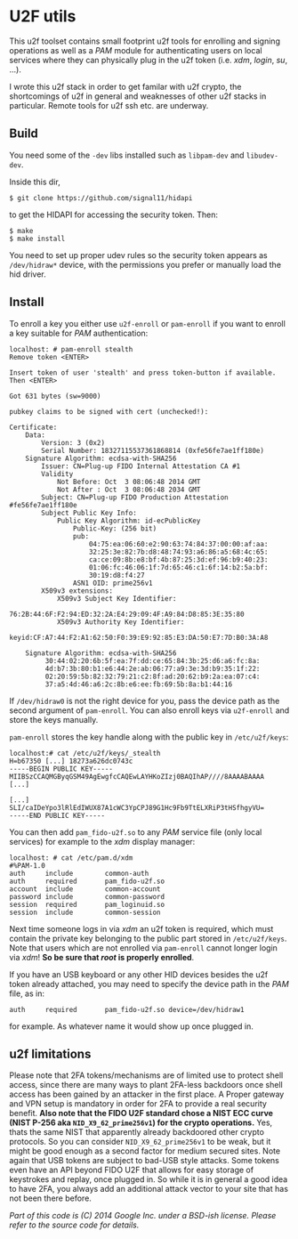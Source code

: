 U2F utils
=========

This u2f toolset contains small footprint u2f tools for enrolling
and signing operations as well as a _PAM_ module for authenticating
users on local services where they can physically plug in the
u2f token (i.e. _xdm_, _login_, _su_, ...).

I wrote this u2f stack in order to get familar with u2f crypto, the
shortcomings of u2f in general and weaknesses of other u2f stacks in
particular. Remote tools for u2f ssh etc. are underway.

Build
-----

You need some of the `-dev` libs installed such as `libpam-dev` and `libudev-dev`.

Inside this dir,

```
$ git clone https://github.com/signal11/hidapi
```

to get the HIDAPI for accessing the security token. Then:

```
$ make
$ make install
```

You need to set up proper udev rules so the security token
appears as `/dev/hidraw*` device, with the permissions you prefer
or manually load the hid driver.

Install
-------

To enroll a key you either use `u2f-enroll` or `pam-enroll`
if you want to enroll a key suitable for _PAM_ authentication:

```
localhost: # pam-enroll stealth
Remove token <ENTER>

Insert token of user 'stealth' and press token-button if available. Then <ENTER>

Got 631 bytes (sw=9000)

pubkey claims to be signed with cert (unchecked!):

Certificate:
    Data:
        Version: 3 (0x2)
        Serial Number: 18327115537361868814 (0xfe56fe7ae1ff180e)
    Signature Algorithm: ecdsa-with-SHA256
        Issuer: CN=Plug-up FIDO Internal Attestation CA #1
        Validity
            Not Before: Oct  3 08:06:48 2014 GMT
            Not After : Oct  3 08:06:48 2034 GMT
        Subject: CN=Plug-up FIDO Production Attestation #fe56fe7ae1ff180e
        Subject Public Key Info:
            Public Key Algorithm: id-ecPublicKey
                Public-Key: (256 bit)
                pub: 
                    04:75:ea:06:60:e2:90:63:74:84:37:00:00:af:aa:
                    32:25:3e:82:7b:d8:48:74:93:a6:86:a5:68:4c:65:
                    ca:ce:09:8b:e8:bf:4b:87:25:3d:ef:96:b9:40:23:
                    01:06:fc:46:06:1f:7d:65:46:c1:6f:14:b2:5a:bf:
                    30:19:d8:f4:27
                ASN1 OID: prime256v1
        X509v3 extensions:
            X509v3 Subject Key Identifier: 
                76:2B:44:6F:F2:94:ED:32:2A:E4:29:09:4F:A9:84:D8:85:3E:35:80
            X509v3 Authority Key Identifier: 
                keyid:CF:A7:44:F2:A1:62:50:F0:39:E9:92:85:E3:DA:50:E7:7D:B0:3A:A8

    Signature Algorithm: ecdsa-with-SHA256
         30:44:02:20:6b:5f:ea:7f:dd:ce:65:84:3b:25:d6:a6:fc:8a:
         4d:b7:3b:80:b1:e6:44:2e:ab:06:77:a9:3e:3d:b9:35:1f:22:
         02:20:59:5b:82:32:79:21:c2:8f:ad:20:62:b9:2a:ea:07:c4:
         37:a5:4d:46:a6:2c:8b:e6:ee:fb:69:5b:8a:b1:44:16

```

If `/dev/hidraw0` is not the right device for you, pass the device path as the
second argument of `pam-enroll`. You can also enroll keys via `u2f-enroll` and
store the keys manually.

`pam-enroll` stores the key handle along with the public key in `/etc/u2f/keys`:

```
localhost:# cat /etc/u2f/keys/_stealth
H=b67350 [...] 18273a626dc0743c
-----BEGIN PUBLIC KEY-----
MIIBSzCCAQMGByqGSM49AgEwgfcCAQEwLAYHKoZIzj0BAQIhAP////8AAAABAAAA
[...]

[...]
SLI/caIDeYpo3lRlEdIWUX87A1cWC3YpCPJ89G1Hc9Fb9TtELXRiP3tHSfhgyVU=
-----END PUBLIC KEY-----
```

You can then add `pam_fido-u2f.so` to any _PAM_ service file (only
local services) for example to the _xdm_ display manager:

```
localhost: # cat /etc/pam.d/xdm
#%PAM-1.0
auth     include        common-auth
auth     required       pam_fido-u2f.so
account  include        common-account
password include        common-password
session  required       pam_loginuid.so
session  include        common-session
```

Next time someone logs in via _xdm_ an u2f token is required, which
must contain the private key belonging to the public part
stored in `/etc/u2f/keys`. Note that users which are not enrolled
via `pam-enroll` cannot longer login via _xdm_! __So be sure that
_root_ is properly enrolled__.

If you have an USB keyboard or any other HID devices besides the u2f token
already attached, you may need to specify the device path in the _PAM_
file, as in:

    auth     required       pam_fido-u2f.so	device=/dev/hidraw1

for example. As whatever name it would show up once plugged in.


u2f limitations
---------------

Please note that 2FA tokens/mechanisms are of limited use to protect
shell access, since there are many ways to plant 2FA-less backdoors once
shell access has been gained by an attacker in the first place.
A Proper gateway and VPN setup is mandatory in order for 2FA to provide a
real security benefit. __Also note that the FIDO U2F standard chose a
NIST ECC curve (NIST P-256 aka `NID_X9_62_prime256v1`) for the crypto
operations.__ Yes, thats the same NIST that apparently already backdoored other
crypto protocols. So you can consider `NID_X9_62_prime256v1` to be weak,
but it might be good enough as a second factor for medium secured sites.
Note again that USB tokens are subject to bad-USB style attacks. Some tokens
even have an API beyond FIDO U2F that allows for easy storage of keystrokes
and replay, once plugged in. So while it is in general a good idea to
have 2FA, you always add an additional attack vector to your site that
has not been there before.


_Part of this code is (C) 2014 Google Inc. under a BSD-ish license.
Please refer to the source code for details._



